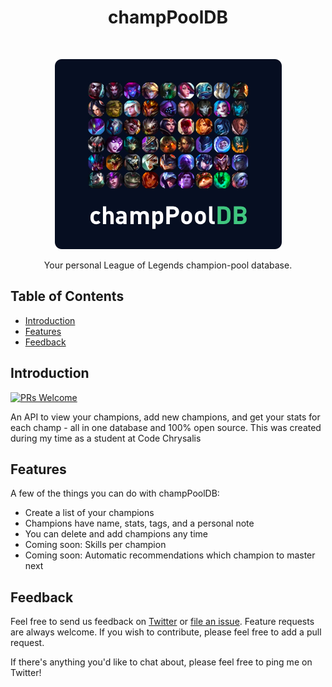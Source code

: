 <h1 align="center"> champPoolDB</h1> <br>
<p align="center">
  <img alt="champPoolDB" title="champPoolDB" src="views/images/champPoolDB.png" width="363px">
</p>

<p align="center">
  Your personal League of Legends champion-pool database.
</p>

<!-- START doctoc generated TOC please keep comment here to allow auto update -->
<!-- DON'T EDIT THIS SECTION, INSTEAD RE-RUN doctoc TO UPDATE -->
## Table of Contents

- [Introduction](#introduction)
- [Features](#features)
- [Feedback](#feedback)

<!-- END doctoc generated TOC please keep comment here to allow auto update -->

## Introduction

[![PRs Welcome](https://img.shields.io/badge/PRs-welcome-brightgreen.svg?style=flat-square)](http://makeapullrequest.com)

An API to view your champions, add new champions, and get your stats for each champ - all in one database and 100% open source. 
This was created during my time as a student at Code Chrysalis

## Features

A few of the things you can do with champPoolDB:

* Create a list of your champions
* Champions have name, stats, tags, and a personal note
* You can delete and add champions any time
* Coming soon: Skills per champion
* Coming soon: Automatic recommendations which champion to master next

## Feedback

Feel free to send us feedback on [Twitter](https://twitter.com/akzlab) or [file an issue](https://github.com/makzent/champPoolDB/issues/new). Feature requests are always welcome. If you wish to contribute, please feel free to add a pull request. 

If there's anything you'd like to chat about, please feel free to ping me on Twitter!

